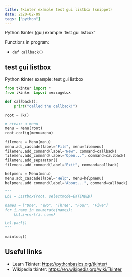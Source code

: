 ```yaml
---
title: tkinter example test gui listbox (snippet)
date: 2020-02-09
tags: ["python"]
---
```

Python tkinter (gui) example 'test gui listbox'

Functions in program: 
* `def callback():`

## test gui listbox

Python tkinter example: test gui listbox

```python
from tkinter import *
from tkinter import messagebox

def callback():
    print("called the callback!")

root = Tk()

# create a menu
menu = Menu(root)
root.config(menu=menu)

filemenu = Menu(menu)
menu.add_cascade(label="File", menu=filemenu)
filemenu.add_command(label="New", command=callback)
filemenu.add_command(label="Open...", command=callback)
filemenu.add_separator()
filemenu.add_command(label="Exit", command=callback)

helpmenu = Menu(menu)
menu.add_cascade(label="Help", menu=helpmenu)
helpmenu.add_command(label="About...", command=callback)

"""
Lb1 = Listbox(root, selectmode=EXTENDED)

names = ["One", "Two", "Three", "Four", "Five"]
for i,name in enumerate(names):
    Lb1.insert(i, name)

Lb1.pack()
"""

mainloop()


```

## Useful links

- Learn Tkinter: https://pythonbasics.org/tkinter/
- Wikipedia tkinter: https://en.wikipedia.org/wiki/Tkinter

